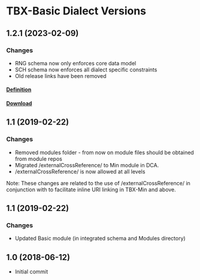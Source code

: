 # TBX-Basic Dialect Versions

## 1.2.1 (2023-02-09)

### Changes

- RNG schema now only enforces core data model
- SCH schema now enforces all dialect specific constraints
- Old release links have been removed

#### [Definition](https://github.com/LTAC-Global/TBX-Basic_dialect/releases/download/v1.2.1/TBX-Basic_Definition_v1.2.1.pdf)
#### [Download](https://github.com/LTAC-Global/TBX-Basic_dialect/releases/download/v1.2.1/TBX-Basic_dialect_v1.2.1.zip)

## 1.1 (2019-02-22)

### Changes
- Removed modules folder - from now on module files should be obtained from module repos
- Migrated /externalCrossReference/ to Min module in DCA.
- /externalCrossReference/ is now allowed at all levels

Note: These changes are related to the use of /externalCrossReference/ in conjunction
with <hi> to facilitate inline URI linking in TBX-Min and above.

## 1.1 (2019-02-22)

### Changes
- Updated Basic module (in integrated schema and Modules directory)


## 1.0 (2018-06-12)
- Initial commit
